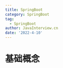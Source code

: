```yaml
---
title: SpringBoot
category: SpringBoot
tag:
  - SpringBoot
author: JavaInterview.cn
date: '2022-4-10'
---
```


# 基础概念
